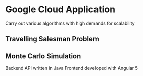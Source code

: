 # Google Cloud Application 
Carry out various algorithms with high demands for scalability
## Travelling Salesman Problem
## Monte Carlo Simulation

Backend API written in Java
Frontend developed with Angular 5
